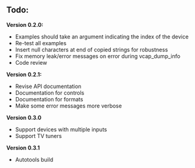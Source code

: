 Todo:
---------

**Version 0.2.0:**
* Examples should take an argument indicating the index of the device
* Re-test all examples
* Insert null characters at end of copied strings for robustness
* Fix memory leak/error messages on error during vcap_dump_info
* Code review

**Version 0.2.1:**
* Revise API documentation
* Documentation for controls
* Documentation for formats
* Make some error messages more verbose

**Version 0.3.0**
* Support devices with multiple inputs
* Support TV tuners

**Version 0.3.1**
* Autotools build
